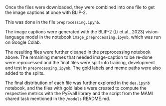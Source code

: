 Once the files were downloaded, they were combined into one file to get the image captions at once with BLIP-2.

This was done in the file `preprocessing.ipynb`.

The image captions were generated with the BLIP-2 (Li et al., 2023) vision-language model in the notebook `image_preprocessing.ipynb`, which was run on Google Colab.

The resulting files were further cleaned in the preprocessing notebook above. The remaining memes that needed image-caption to be re-done were reprocessed and the final files were split into training, development and test in `preprocessing.ipynb`. The gold labels and meme paths were also added to the splits.

The final distribution of each file was further explored in the `dea.ipynb` notebook, and the files with gold labels were created to compute the respective metrics with the PyEvall library and the script from the MAMI shared task mentioned in the `/models` README.md.
